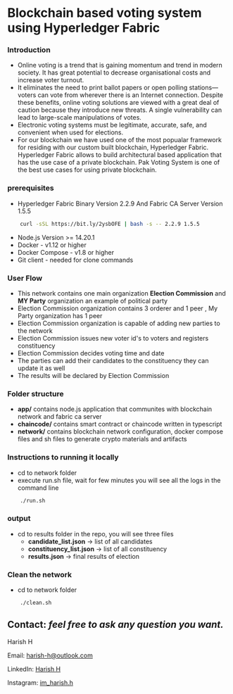 

# Blockchain based voting system using Hyperledger Fabric

### Introduction
- Online voting is a trend that is gaining momentum and trend in modern society. It has great potential to decrease organisational costs and increase voter turnout.
- It eliminates the need to print ballot papers or open polling stations—voters can vote from wherever there is an Internet connection. Despite these benefits, online voting solutions are viewed with a great deal of caution because they introduce new threats. A single vulnerability can lead to large-scale manipulations of votes. 
- Electronic voting systems must be legitimate, accurate, safe, and convenient when used for elections.
- For our blockchain we have used one of the most popualar framework for residing with our custom built blockchain, Hyperledger Fabric. Hyperledger Fabric allows to build architectural based application that has the use case of a private blockchain. Pak Voting System is one of the best use cases for using private blockchain.

### prerequisites
- Hyperledger Fabric Binary Version 2.2.9 And Fabric CA Server Version 1.5.5
```sh
    curl -sSL https://bit.ly/2ysbOFE | bash -s -- 2.2.9 1.5.5
```
- Node.js Version >= 14.20.1
- Docker - v1.12 or higher
- Docker Compose - v1.8 or higher
- Git client - needed for clone commands



### User Flow
- This network contains one main organization **Election Commission** and **MY Party** organization an example of political party 
- Election Commission organization contains 3 orderer and 1 peer , My Party organization has 1 peer
- Election Commission organization is capable of adding new parties to the network
- Election Commission issues new voter id's to voters and registers constituency
- Election Commission decides voting time and date
- The parties can add their candidates to the constituency they can update it as well
- The results will be declared by Election Commission


### Folder structure
- **app/**  contains node.js application that communites with blockchain network and fabric ca server
- **chaincode/** contains smart contract or chaincode written in typescript
- **network/** contains blockchain network configuration, docker compose files and sh files to generate crypto materials and artifacts


### Instructions to running it locally

- cd to network folder
- execute run.sh file, wait for few minutes you will see all the logs in the command line
```sh
    ./run.sh
```

### output

- cd to results folder in the repo, you will see three files 
    - **candidate_list.json** -> list of all candidates
    - **constituency_list.json** -> list of all constituency 
    - **results.json** -> final results of election


### Clean the network
- cd to network folder
```sh
    ./clean.sh
```
## Contact: ***feel free to ask any question you want.***


Harish H

Email: harish-h@outlook.com

LinkedIn: [Harish H](https://www.linkedin.com/in/harish-h-0807561b3/)

Instagram: [im_harish.h](https://www.instagram.com/im_harish.h/)
